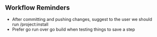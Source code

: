 ## Workflow Reminders
- After committing and pushing changes, suggest to the user we should run /project:install
- Prefer go run over go build when testing things to save a step